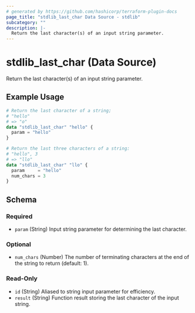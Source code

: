 ```yaml
---
# generated by https://github.com/hashicorp/terraform-plugin-docs
page_title: "stdlib_last_char Data Source - stdlib"
subcategory: ""
description: |-
  Return the last character(s) of an input string parameter.
---
```


# stdlib_last_char (Data Source)

Return the last character(s) of an input string parameter.

## Example Usage

```terraform
# Return the last character of a string;
# "hello"
# => "o"
data "stdlib_last_char" "hello" {
  param = "hello"
}

# Return the last three characters of a string:
# "hello", 3
# => "llo"
data "stdlib_last_char" "llo" {
  param     = "hello"
  num_chars = 3
}
```

<!-- schema generated by tfplugindocs -->
## Schema

### Required

- `param` (String) Input string parameter for determining the last character.

### Optional

- `num_chars` (Number) The number of terminating characters at the end of the string to return (default: 1).

### Read-Only

- `id` (String) Aliased to string input parameter for efficiency.
- `result` (String) Function result storing the last character of the input string.
